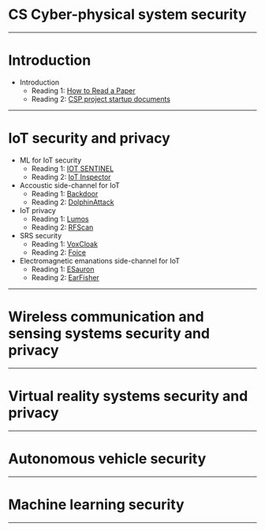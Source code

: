 CS Cyber-physical system security
==============

---

# Introduction

* Introduction
   * Reading 1: [How to Read a Paper](https://dl.acm.org/doi/pdf/10.1145/1273445.1273458)
   * Reading 2: [CSP project startup documents](https://www.cs.cmu.edu/~dga/15-712/S11/papers/Wilkes90.pdf)
---

# IoT security and privacy
* ML for IoT security
   * Reading 1: [IOT SENTINEL](https://ieeexplore.ieee.org/stamp/stamp.jsp?arnumber=7980167)
   * Reading 2: [IoT Inspector](https://dl.acm.org/doi/pdf/10.1145/3397333)
* Accoustic side-channel for IoT
   * Reading 1: [Backdoor](https://dl.acm.org/doi/abs/10.1145/3081333.3081366)
   * Reading 2: [DolphinAttack](https://dl.acm.org/doi/pdf/10.1145/3133956.3134052)
* IoT privacy
   * Reading 1: [Lumos](https://www.usenix.org/system/files/sec22-sharma-rahul.pdf)
   * Reading 2: [RFScan]()
* SRS security
   * Reading 1: [VoxCloak](https://www.usenix.org/system/files/usenixsecurity24-ge-attacks.pdf)
   * Reading 2: [Foice](https://www.usenix.org/system/files/usenixsecurity24-jiang-nan.pdf)
* Electromagnetic emanations side-channel for IoT
   * Reading 1: [ESauron](https://www.usenix.org/conference/usenixsecurity24/presentation/zhang-qibo)
   * Reading 2: [EarFisher](https://www.usenix.org/conference/nsdi21/presentation/shen)
---

# Wireless communication and sensing systems security and privacy
---

# Virtual reality systems security and privacy
---

# Autonomous vehicle security
---

# Machine learning security
---
